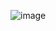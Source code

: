 ![image](https://github.com/companyakis/flutter-bootcamp-2024/assets/77589867/8c8ce881-85d9-4d2a-8376-635aebdd3f79)
